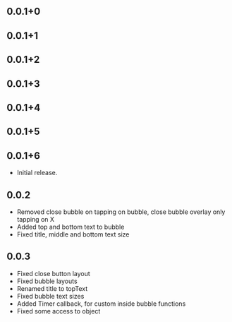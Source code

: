 ## 0.0.1+0
## 0.0.1+1
## 0.0.1+2
## 0.0.1+3
## 0.0.1+4
## 0.0.1+5
## 0.0.1+6

* Initial release.

## 0.0.2

* Removed close bubble on tapping on bubble, close bubble overlay only tapping on X
* Added top and bottom text to bubble
* Fixed title, middle and bottom text size

## 0.0.3

* Fixed close button layout
* Fixed bubble layouts
* Renamed title to topText
* Fixed bubble text sizes
* Added Timer callback, for custom inside bubble functions
* Fixed some access to object

